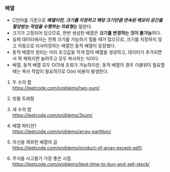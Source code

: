 ### **배열**
- C언어를 기준으로 ***배열이란, 크기를 지정하고 해당 크기만큼 연속된 메모리 공간을 할당받는 작업을 수행하는 자료형***을 말한다.
- 크기가 고정되어 있으므로, 한번 생성한 배열은 **크기를 변경하는 것이 불가능**하다.
- 실제 데이터에서는 전체 크기를 가늠하기 힘들 때가 많으므로, 크기를 지정하지 않고 자동으로 리사이징하는 배열인 동적 배열이 등장했다.
- 동적 배열의 원리는 미리 초깃값을 작게 잡아 배열을 생성하고, 데이터가 추가되면서 꽉 채워지면 늘려주고 모두 복사하는 식이다.
- 배열, 동적 배열 모두 O(1)에 조회가 가능하지만, 동적 배열의 경우 *더블링*이 필요할 때는 복사 작업이 필요하므로 O(n) 비용이 발생한다.



1. 두 수의 합  
https://leetcode.com/problems/two-sum/

2. 빗물 트래핑


3. 세 수의 합  
https://leetcode.com/problems/3sum/

4. 배열 파티션1  
https://leetcode.com/problems/array-partition/

5. 자신을 제외한 배열의 곱  
https://leetcode.com/problems/product-of-array-except-self/

6. 주식을 사고팔기 가장 좋은 시점  
https://leetcode.com/problems/best-time-to-buy-and-sell-stock/
